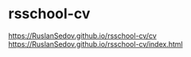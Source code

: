 # rsschool-cv
https://RuslanSedov.github.io/rsschool-cv/cv
https://RuslanSedov.github.io/rsschool-cv/index.html
